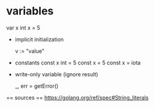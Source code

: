 # variables

var x int
x = 5


- implicit initialization

  v := "value"


- constants
  const x int = 5
  const x = 5
  const x = iota

- write-only variable (ignore result)

  _, err = getError()

== sources ==
https://golang.org/ref/spec#String_literals

